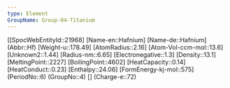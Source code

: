 ```yaml
---
type: Element
GroupName: Group-04-Titanium
---
```

[[SpocWebEntityId::21968]
[Name-en::Hafnium]
[Name-de::Hafnium]
(Abbr::Hf)
[Weight-u::178.49]
[AtomRadius::2.16]
[Atom-Vol-ccm-mol::13.6]
[Unknown2::1.44]
[Radius-nm::6.65]
[Electronegative::1.3]
[Density::13.1]
[MeltingPoint::2227]
[BoilingPoint::4602]
[HeatCapacity::0.14]
[HeatConduct::0.23]
[Enthalpy::24.06]
[FormEnergy-kj-mol::575]
(PeriodNo::6)
(GroupNo::4)
[]
(Charge-e::72)

